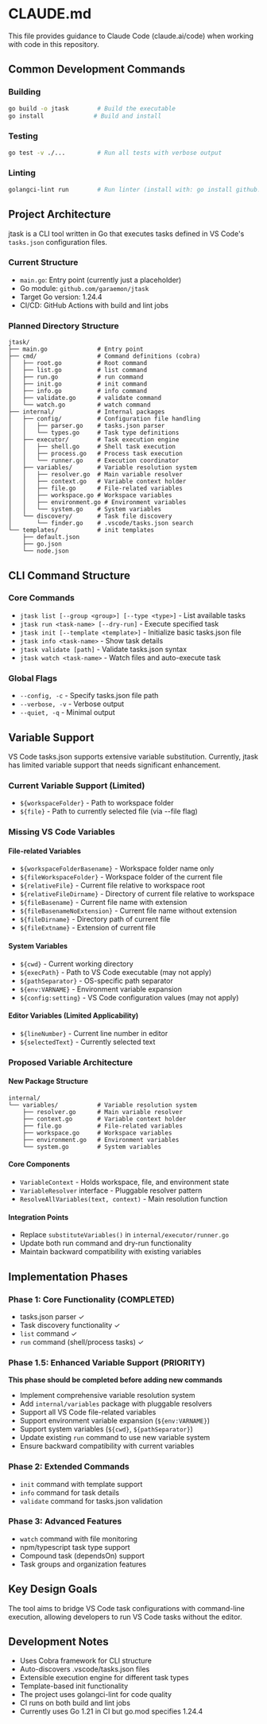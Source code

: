 # CLAUDE.md

This file provides guidance to Claude Code (claude.ai/code) when working with code in this repository.

## Common Development Commands

### Building
```bash
go build -o jtask        # Build the executable
go install              # Build and install
```

### Testing
```bash
go test -v ./...         # Run all tests with verbose output
```

### Linting
```bash
golangci-lint run        # Run linter (install with: go install github.com/golangci/golangci-lint/cmd/golangci-lint@latest)
```

## Project Architecture

jtask is a CLI tool written in Go that executes tasks defined in VS Code's `tasks.json` configuration files.

### Current Structure
- `main.go`: Entry point (currently just a placeholder)
- Go module: `github.com/garaemon/jtask`
- Target Go version: 1.24.4
- CI/CD: GitHub Actions with build and lint jobs

### Planned Directory Structure
```
jtask/
├── main.go              # Entry point
├── cmd/                 # Command definitions (cobra)
│   ├── root.go          # Root command
│   ├── list.go          # list command
│   ├── run.go           # run command
│   ├── init.go          # init command
│   ├── info.go          # info command
│   ├── validate.go      # validate command
│   └── watch.go         # watch command
├── internal/            # Internal packages
│   ├── config/          # Configuration file handling
│   │   ├── parser.go    # tasks.json parser
│   │   └── types.go     # Task type definitions
│   ├── executor/        # Task execution engine
│   │   ├── shell.go     # Shell task execution
│   │   ├── process.go   # Process task execution
│   │   └── runner.go    # Execution coordinator
│   ├── variables/       # Variable resolution system
│   │   ├── resolver.go  # Main variable resolver
│   │   ├── context.go   # Variable context holder
│   │   ├── file.go      # File-related variables
│   │   ├── workspace.go # Workspace variables
│   │   ├── environment.go # Environment variables
│   │   └── system.go    # System variables
│   └── discovery/       # Task file discovery
│       └── finder.go    # .vscode/tasks.json search
└── templates/           # init templates
    ├── default.json
    ├── go.json
    └── node.json
```

## CLI Command Structure

### Core Commands
- `jtask list [--group <group>] [--type <type>]` - List available tasks
- `jtask run <task-name> [--dry-run]` - Execute specified task
- `jtask init [--template <template>]` - Initialize basic tasks.json file
- `jtask info <task-name>` - Show task details
- `jtask validate [path]` - Validate tasks.json syntax
- `jtask watch <task-name>` - Watch files and auto-execute task

### Global Flags
- `--config, -c` - Specify tasks.json file path
- `--verbose, -v` - Verbose output
- `--quiet, -q` - Minimal output

## Variable Support

VS Code tasks.json supports extensive variable substitution. Currently, jtask has limited variable support that needs significant enhancement.

### Current Variable Support (Limited)
- `${workspaceFolder}` - Path to workspace folder
- `${file}` - Path to currently selected file (via --file flag)

### Missing VS Code Variables

#### File-related Variables
- `${workspaceFolderBasename}` - Workspace folder name only
- `${fileWorkspaceFolder}` - Workspace folder of the current file
- `${relativeFile}` - Current file relative to workspace root
- `${relativeFileDirname}` - Directory of current file relative to workspace
- `${fileBasename}` - Current file name with extension
- `${fileBasenameNoExtension}` - Current file name without extension
- `${fileDirname}` - Directory path of current file
- `${fileExtname}` - Extension of current file

#### System Variables
- `${cwd}` - Current working directory
- `${execPath}` - Path to VS Code executable (may not apply)
- `${pathSeparator}` - OS-specific path separator
- `${env:VARNAME}` - Environment variable expansion
- `${config:setting}` - VS Code configuration values (may not apply)

#### Editor Variables (Limited Applicability)
- `${lineNumber}` - Current line number in editor
- `${selectedText}` - Currently selected text

### Proposed Variable Architecture

#### New Package Structure
```
internal/
└── variables/           # Variable resolution system
    ├── resolver.go      # Main variable resolver
    ├── context.go       # Variable context holder
    ├── file.go          # File-related variables
    ├── workspace.go     # Workspace variables
    ├── environment.go   # Environment variables
    └── system.go        # System variables
```

#### Core Components
- `VariableContext` - Holds workspace, file, and environment state
- `VariableResolver` interface - Pluggable resolver pattern
- `ResolveAllVariables(text, context)` - Main resolution function

#### Integration Points
- Replace `substituteVariables()` in `internal/executor/runner.go`
- Update both run command and dry-run functionality
- Maintain backward compatibility with existing variables

## Implementation Phases

### Phase 1: Core Functionality (COMPLETED)
- tasks.json parser ✓
- Task discovery functionality ✓
- `list` command ✓
- `run` command (shell/process tasks) ✓

### Phase 1.5: Enhanced Variable Support (PRIORITY)
**This phase should be completed before adding new commands**
- Implement comprehensive variable resolution system
- Add `internal/variables` package with pluggable resolvers
- Support all VS Code file-related variables
- Support environment variable expansion (`${env:VARNAME}`)
- Support system variables (`${cwd}`, `${pathSeparator}`)
- Update existing `run` command to use new variable system
- Ensure backward compatibility with current variables

### Phase 2: Extended Commands
- `init` command with template support
- `info` command for task details
- `validate` command for tasks.json validation

### Phase 3: Advanced Features
- `watch` command with file monitoring
- npm/typescript task type support
- Compound task (dependsOn) support
- Task groups and organization features

## Key Design Goals

The tool aims to bridge VS Code task configurations with command-line execution, allowing developers to run VS Code tasks without the editor.

## Development Notes

- Uses Cobra framework for CLI structure
- Auto-discovers .vscode/tasks.json files
- Extensible execution engine for different task types
- Template-based init functionality
- The project uses golangci-lint for code quality
- CI runs on both build and lint jobs
- Currently uses Go 1.21 in CI but go.mod specifies 1.24.4